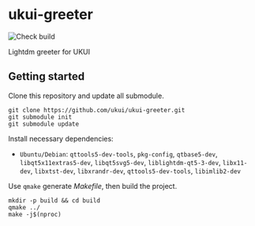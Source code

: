 # ukui-greeter

![Check build](https://github.com/brsvh/ukui-greeter/workflows/Check%20build/badge.svg?branch=master)

Lightdm greeter for UKUI

## Getting started

Clone this repository and update all submodule.

```
git clone https://github.com/ukui/ukui-greeter.git
git submodule init
git submodule update
```

Install necessary dependencies:

* `Ubuntu/Debian`: `qttools5-dev-tools`, `pkg-config`, `qtbase5-dev`, `libqt5x11extras5-dev`, `libqt5svg5-dev`, `liblightdm-qt5-3-dev`, `libx11-dev`, `libxtst-dev`, `libxrandr-dev`, `qttools5-dev-tools`, `libimlib2-dev`

Use `qmake` generate _Makefile_, then build the project.

```
mkdir -p build && cd build
qmake ../
make -j$(nproc)
```
